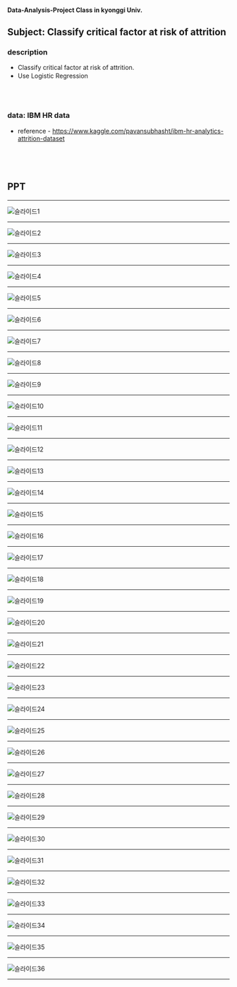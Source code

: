 #### Data-Analysis-Project Class in kyonggi Univ.



## Subject: Classify critical factor at risk of attrition



### description
- Classify critical factor at risk of attrition. 
- Use Logistic Regression
　
### 　
### data: IBM HR data
- reference - https://www.kaggle.com/pavansubhasht/ibm-hr-analytics-attrition-dataset 


## 　
## PPT
--- 

![슬라이드1](https://user-images.githubusercontent.com/54028026/85497162-7369b800-b618-11ea-8abb-0473857eb942.PNG)

--- 
![슬라이드2](https://user-images.githubusercontent.com/54028026/85497168-75cc1200-b618-11ea-8a4a-c8e720a6f763.PNG)

--- 
![슬라이드3](https://user-images.githubusercontent.com/54028026/85497173-76fd3f00-b618-11ea-9e1a-64d59d02396f.PNG)
 
--- 
![슬라이드4](https://user-images.githubusercontent.com/54028026/85497174-7795d580-b618-11ea-8036-ed8f3e22921b.PNG)
 
--- 
![슬라이드5](https://user-images.githubusercontent.com/54028026/85497176-7795d580-b618-11ea-9d05-41bd072ef62e.PNG)

--- 
![슬라이드6](https://user-images.githubusercontent.com/54028026/85497180-782e6c00-b618-11ea-8adf-4d291e2f1a86.PNG)

--- 
![슬라이드7](https://user-images.githubusercontent.com/54028026/85497181-782e6c00-b618-11ea-8fef-88d261bbb3b7.PNG)

--- 
![슬라이드8](https://user-images.githubusercontent.com/54028026/85497183-795f9900-b618-11ea-939c-1c1dc9dc2b60.PNG)

--- 
![슬라이드9](https://user-images.githubusercontent.com/54028026/85497184-795f9900-b618-11ea-94d6-e736b0e57b3c.PNG)

--- 
![슬라이드10](https://user-images.githubusercontent.com/54028026/85497186-79f82f80-b618-11ea-9a6d-1b11064854a7.PNG)

--- 
![슬라이드11](https://user-images.githubusercontent.com/54028026/85497188-7a90c600-b618-11ea-9b90-a17a01440e83.PNG)

--- 
![슬라이드12](https://user-images.githubusercontent.com/54028026/85497192-7a90c600-b618-11ea-8d45-3387ec77320a.PNG)

--- 
![슬라이드13](https://user-images.githubusercontent.com/54028026/85497194-7b295c80-b618-11ea-99cd-609fa501400a.PNG)

--- 
![슬라이드14](https://user-images.githubusercontent.com/54028026/85497195-7b295c80-b618-11ea-889d-361ac4dc0227.PNG)

--- 
![슬라이드15](https://user-images.githubusercontent.com/54028026/85497196-7bc1f300-b618-11ea-9582-4820b1fe9654.PNG)

--- 
![슬라이드16](https://user-images.githubusercontent.com/54028026/85497198-7c5a8980-b618-11ea-8d17-8ef161e53f2c.PNG)

--- 
![슬라이드17](https://user-images.githubusercontent.com/54028026/85497200-7cf32000-b618-11ea-90da-9264eb1e1512.PNG)

--- 
![슬라이드18](https://user-images.githubusercontent.com/54028026/85497201-7cf32000-b618-11ea-839e-a387957a976c.PNG)

--- 
![슬라이드19](https://user-images.githubusercontent.com/54028026/85497202-7d8bb680-b618-11ea-8508-62e8050baa13.PNG)

--- 
![슬라이드20](https://user-images.githubusercontent.com/54028026/85497205-7d8bb680-b618-11ea-9704-22e3340ab707.PNG)

--- 
![슬라이드21](https://user-images.githubusercontent.com/54028026/85497208-7e244d00-b618-11ea-8512-46d0f51b1aa4.PNG)

--- 
![슬라이드22](https://user-images.githubusercontent.com/54028026/85497209-7ebce380-b618-11ea-95b3-e1d20a8db0fa.PNG)

--- 
![슬라이드23](https://user-images.githubusercontent.com/54028026/85497211-7ebce380-b618-11ea-8d94-8eec67e5bf1b.PNG)

--- 
![슬라이드24](https://user-images.githubusercontent.com/54028026/85497213-7f557a00-b618-11ea-8258-4d9409d2f5d2.PNG)

--- 
![슬라이드25](https://user-images.githubusercontent.com/54028026/85497214-7f557a00-b618-11ea-88a3-5ecabaf44ede.PNG)

--- 
![슬라이드26](https://user-images.githubusercontent.com/54028026/85497216-7fee1080-b618-11ea-84f5-d1e138375064.PNG)

--- 
![슬라이드27](https://user-images.githubusercontent.com/54028026/85497217-8086a700-b618-11ea-9caa-b0a4bd3b62f6.PNG)

--- 
![슬라이드28](https://user-images.githubusercontent.com/54028026/85497219-8086a700-b618-11ea-95d5-3131a5b7a7e5.PNG)

--- 
![슬라이드29](https://user-images.githubusercontent.com/54028026/85497221-811f3d80-b618-11ea-8e6f-ebe245e39da4.PNG)

--- 
![슬라이드30](https://user-images.githubusercontent.com/54028026/85497223-81b7d400-b618-11ea-9b48-a5fe32719413.PNG)

--- 
![슬라이드31](https://user-images.githubusercontent.com/54028026/85497224-81b7d400-b618-11ea-8ffc-67b913404490.PNG)

--- 
![슬라이드32](https://user-images.githubusercontent.com/54028026/85497226-82506a80-b618-11ea-9f50-6ac217711893.PNG)

--- 
![슬라이드33](https://user-images.githubusercontent.com/54028026/85497228-82e90100-b618-11ea-8e61-904ba5ac13c3.PNG)

--- 
![슬라이드34](https://user-images.githubusercontent.com/54028026/85497229-83819780-b618-11ea-94f7-331cc7e8fd63.PNG)

--- 
![슬라이드35](https://user-images.githubusercontent.com/54028026/85497231-83819780-b618-11ea-8aaf-1bbfb2edd430.PNG)

--- 
![슬라이드36](https://user-images.githubusercontent.com/54028026/85497233-841a2e00-b618-11ea-8863-5344b0fc0a85.PNG)

--- 

